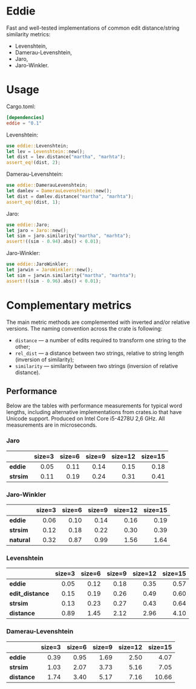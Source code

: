 # Eddie

Fast and well-tested implementations of common edit distance/string similarity metrics:
- Levenshtein,
- Damerau-Levenshtein,
- Jaro,
- Jaro-Winkler.


 # Usage

Cargo.toml:
```toml
[dependencies]
eddie = "0.1"
 ```

Levenshtein:
```rust
use eddie::Levenshtein;
let lev = Levenshtein::new();
let dist = lev.distance("martha", "marhta");
assert_eq!(dist, 2);
```

Damerau-Levenshtein:
```rust
use eddie::DamerauLevenshtein;
let damlev = DamerauLevenshtein::new();
let dist = damlev.distance("martha", "marhta");
assert_eq!(dist, 1);
```

Jaro:
```rust
use eddie::Jaro;
let jaro = Jaro::new();
let sim = jaro.similarity("martha", "marhta");
assert!((sim - 0.94).abs() < 0.01);
```

Jaro-Winkler:
```rust
use eddie::JaroWinkler;
let jarwin = JaroWinkler::new();
let sim = jarwin.similarity("martha", "marhta");
assert!((sim - 0.96).abs() < 0.01);
```

# Complementary metrics

The main metric methods are complemented with inverted and/or relative versions.
The naming convention across the crate is following:
- `distance` — a number of edits required to transform one string to the other;
- `rel_dist` — a distance between two strings, relative to string length (inversion of similarity);
- `similarity` — similarity between two strings (inversion of relative distance).


## Performance

Below are the tables with performance measurements for typical word lengths, including alternative implementations from crates.io that have Unicode support. Produced on Intel Core i5-4278U 2,6 GHz. All measurements are in microseconds.


### Jaro

|            | size=3 | size=6 | size=9 | size=12 | size=15 |
| :--------- | -----: | -----: | -----: | ------: | ------: |
| **eddie**  |  0.05  |  0.11  |  0.14  |  0.15   |  0.18   |
| **strsim** |  0.11  |  0.19  |  0.24  |  0.31   |  0.41   |


### Jaro-Winkler

|             | size=3 | size=6 | size=9 | size=12 | size=15 |
| :---------- | -----: | -----: | -----: | ------: | ------: |
| **eddie**   |  0.06  |  0.10  |  0.14  |  0.16   |  0.19   |
| **strsim**  |  0.12  |  0.18  |  0.22  |  0.30   |  0.39   |
| **natural** |  0.32  |  0.87  |  0.99  |  1.56   |  1.64   |


### Levenshtein

|                   | size=3 | size=6 | size=9 | size=12 | size=15 |
| :---------------- | -----: | -----: | -----: | ------: | ------: |
| **eddie**         |  0.05  |  0.12  |  0.18  |  0.35   |  0.57   |
| **edit_distance** |  0.15  |  0.19  |  0.26  |  0.49   |  0.60   |
| **strsim**        |  0.13  |  0.23  |  0.27  |  0.43   |  0.64   |
| **distance**      |  0.89  |  1.45  |  2.12  |  2.96   |  4.10   |


### Damerau-Levenshtein

|              | size=3 | size=6 | size=9 | size=12 | size=15 |
| :----------- | -----: | -----: | -----: | ------: | ------: |
| **eddie**    |  0.39  |  0.95  |  1.69  |  2.50   |  4.07   |
| **strsim**   |  1.03  |  2.07  |  3.73  |  5.16   |  7.05   |
| **distance** |  1.74  |  3.40  |  5.17  |  7.16   | 10.66   |
